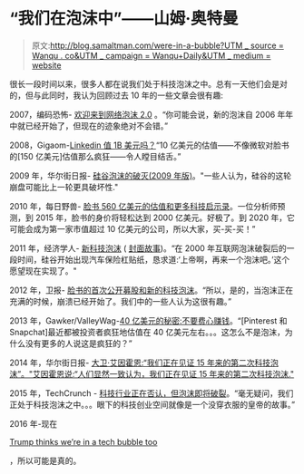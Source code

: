 # “我们在泡沫中”——山姆·奥特曼

> 原文:[http://blog.samaltman.com/were-in-a-bubble?UTM _ source = Wanqu . co&UTM _ campaign = Wanqu+Daily&UTM _ medium = website](http://blog.samaltman.com/were-in-a-bubble?utm_source=wanqu.co&utm_campaign=Wanqu+Daily&utm_medium=website)

很长一段时间以来，很多人都在说我们处于科技泡沫之中。总有一天他们会是对的，但与此同时，我认为回顾过去 10 年的一些文章会很有趣:

2007，编码恐怖- [欢迎来到网络泡沫 2.0](https://blog.codinghorror.com/welcome-to-dot-com-bubble-20/) 。“你可能会说，新的泡沫自 2006 年年中就已经开始了，但现在的迹象绝对不会错。”

2008，Gigaom-[Linkedin 值 1B 美元吗？](https://gigaom.com/2008/06/17/is-linkedin-worth-1-billion/)“10 亿美元的估值——不像微软对脸书的[150 亿美元]估值那么疯狂——令人瞠目结舌。”

2009 年，华尔街日报- [硅谷泡沫的破灭(2009 年版)](http://blogs.wsj.com/independentstreet/2009/02/12/the-bursting-of-the-silicon-valley-bubble-2009-edition/)。"一些人认为，硅谷的这轮崩盘可能比上一轮更具破坏性."

2010 年，每日野兽- [脸书 560 亿美元的估值和更多科技启示录](http://www.thedailybeast.com/articles/2010/12/17/facebooks-56-billion-valuation-and-more-signs-of-the-tech-apocalypse.html)。一位分析师预测，到 2015 年，脸书的身价将轻松达到 2000 亿美元。好极了。到 2020 年，它可能会成为第一家市值超过 10 亿美元的公司，所以大家，买-买-买！”

2011 年，经济学人- [新科技泡沫](http://www.economist.com/node/18681576) ( [封面故事](http://www.economist.com/printedition/2011-05-14))。“在 2000 年互联网泡沫破裂后的一段时间，硅谷开始出现汽车保险杠贴纸，恳求道:‘上帝啊，再来一个泡沫吧。’这个愿望现在实现了。"

2012 年，卫报- [脸书的首次公开募股和新的科技泡沫](http://www.theguardian.com/commentisfree/cifamerica/2012/may/18/facebook-ipo-new-tech-bubble)。“所以，是的，当泡沫正在充满的时候，崩溃已经开始了。我们中的一些人认为这很有趣。”

2013 年，Gawker/ValleyWag-[40 亿美元的秘密:不要费心赚钱](http://valleywag.gawker.com/the-4-billion-secret-dont-bother-making-any-money-1456386490)。“[Pinterest 和 Snapchat]最近都被投资者疯狂地估值在 40 亿美元左右。。。这怎么不是泡沫，为什么没有更多的人说这是疯狂的？”

2014 年，华尔街日报- [大卫·艾因霍恩:“我们正在见证 15 年来的第二次科技泡沫”。"艾因霍恩说:“人们显然一致认为，我们正在见证 15 年来的第二次科技泡沫."](http://blogs.wsj.com/moneybeat/2014/04/22/david-einhorn-we-are-witnessing-our-second-tech-bubble-in-15-years/)

2015 年，TechCrunch - [科技行业正在否认，但泡沫即将破裂](http://techcrunch.com/2015/06/26/the-tech-industry-is-in-denial-but-the-bubble-is-about-to-burst/)。“毫无疑问，我们正处于科技泡沫之中。。。眼下的科技创业空间就像是一个没穿衣服的皇帝的故事。”

2016 年-现在

[Trump thinks we’re in a tech bubble too](http://www.reuters.com/article/us-usa-election-trump-excerpts-idUSKCN0Y82OJ)

，所以可能是真的。